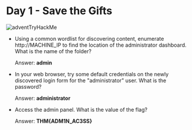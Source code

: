 # Day 1 - Save the Gifts

![adventTryHackMe](https://user-images.githubusercontent.com/51766689/144512518-c7fe8bdd-197b-4913-aaf9-12d6a2afdce6.PNG)



* Using a common wordlist for discovering content, enumerate http://MACHINE_IP to find the location of the administrator dashboard. What is the name of the folder?

    Answer: **admin**

* In your web browser, try some default credentials on the newly discovered login form for the "administrator" user. What is the password?

    Answer: **administrator** 

* Access the admin panel. What is the value of the flag?

    Answer: **THM{ADM1N_AC3SS}**
